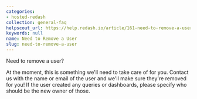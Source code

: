 ```yaml
---
categories:
- hosted-redash
collection: general-faq
helpscout_url: https://help.redash.io/article/161-need-to-remove-a-user
keywords: null
name: Need to Remove a User
slug: need-to-remove-a-user
---
```

Need to remove a user?

At the moment, this is something we'll need to take care of for you.  Contact
us with the name or email of the user and we'll make sure they're removed for
you!  If the user created any queries or dashboards, please specify who should
be the new owner of those.

